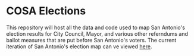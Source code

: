 # COSA Elections

This repository will host all the data and code used to map San Antonio's election results for City Council, Mayor, and various other referndums and ballot measures that are put before San Antonio's voters. The current iteration of San Antonio's election map can ve viewed [here]([[url](https://jturek.shinyapps.io/san-antonio-elections-v2/)]).
